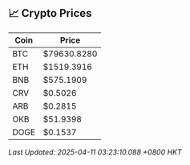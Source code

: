 ## 📈 Crypto Prices

| Coin | Price |
| ---- | ----- |
| BTC | $79630.8280 |
| ETH | $1519.3916 |
| BNB | $575.1909 |
| CRV | $0.5026 |
| ARB | $0.2815 |
| OKB | $51.9398 |
| DOGE | $0.1537 |

_Last Updated: 2025-04-11 03:23:10.088 +0800 HKT_